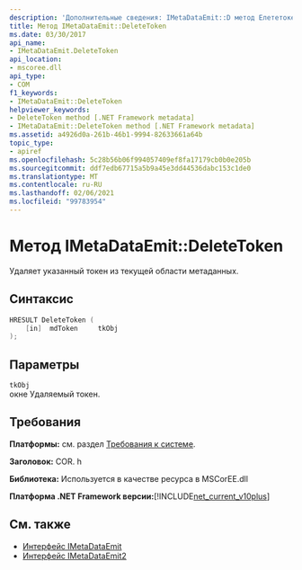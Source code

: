```yaml
---
description: 'Дополнительные сведения: IMetaDataEmit::D метод Елететокен'
title: Метод IMetaDataEmit::DeleteToken
ms.date: 03/30/2017
api_name:
- IMetaDataEmit.DeleteToken
api_location:
- mscoree.dll
api_type:
- COM
f1_keywords:
- IMetaDataEmit::DeleteToken
helpviewer_keywords:
- DeleteToken method [.NET Framework metadata]
- IMetaDataEmit::DeleteToken method [.NET Framework metadata]
ms.assetid: a4926d0a-261b-46b1-9994-82633661a64b
topic_type:
- apiref
ms.openlocfilehash: 5c28b56b06f994057409ef8fa17179cb0b0e205b
ms.sourcegitcommit: ddf7edb67715a5b9a45e3dd44536dabc153c1de0
ms.translationtype: MT
ms.contentlocale: ru-RU
ms.lasthandoff: 02/06/2021
ms.locfileid: "99783954"
---
```

# <a name="imetadataemitdeletetoken-method"></a>Метод IMetaDataEmit::DeleteToken

Удаляет указанный токен из текущей области метаданных.  
  
## <a name="syntax"></a>Синтаксис  
  
```cpp  
HRESULT DeleteToken (
    [in]  mdToken     tkObj
);  
```  
  
## <a name="parameters"></a>Параметры  

 `tkObj`  
 окне Удаляемый токен.  
  
## <a name="requirements"></a>Требования  

 **Платформы:** см. раздел [Требования к системе](../../get-started/system-requirements.md).  
  
 **Заголовок:** COR. h  
  
 **Библиотека:** Используется в качестве ресурса в MSCorEE.dll  
  
 **Платформа .NET Framework версии:**[!INCLUDE[net_current_v10plus](../../../../includes/net-current-v10plus-md.md)]  
  
## <a name="see-also"></a>См. также

- [Интерфейс IMetaDataEmit](imetadataemit-interface.md)
- [Интерфейс IMetaDataEmit2](imetadataemit2-interface.md)
